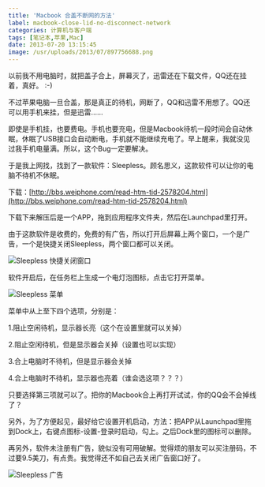 ```yaml
---
title: 'Macbook 合盖不断网的方法'
label: macbook-close-lid-no-disconnect-network
categories: 计算机与客户端
tags: [笔记本,苹果,Mac]
date: 2013-07-20 13:15:45
image: /usr/uploads/2013/07/897756688.png
---
```

以前我不用电脑时，就把盖子合上，屏幕灭了，迅雷还在下载文件，QQ还在挂着，真好。 :-)

不过苹果电脑一旦合盖，那是真正的待机，网断了，QQ和迅雷不用想了。QQ还可以用手机来挂，但是迅雷……

即使是手机挂，也要费电。手机也要充电，但是Macbook待机一段时间会自动休眠，休眠了USB接口会自动断电，手机就不能继续充电了。早上醒来，我就没见过我手机电量满。所以，这个Bug一定要解决。

于是我上网找，找到了一款软件：Sleepless。顾名思义，这款软件可以让你的电脑不待机不休眠。

下载：[http://bbs.weiphone.com/read-htm-tid-2578204.html](http://bbs.weiphone.com/read-htm-tid-2578204.html)

下载下来解压后是一个APP，拖到应用程序文件夹，然后在Launchpad里打开。

由于这款软件是收费的，免费的有广告，所以打开后屏幕上两个窗口，一个是广告，一个是快捷关闭Sleepless，两个窗口都可以关闭。

![Sleepless 快捷关闭窗口](/usr/uploads/2013/07/897756688.png)

软件开启后，在任务栏上生成一个电灯泡图标，点击它打开菜单。

![Sleepless 菜单](/usr/uploads/2013/07/1522386294.png)

菜单中从上至下四个选项，分别是：

1.阻止空闲待机，显示器长亮（这个在设置里就可以关掉）

2.阻止空闲待机，但是显示器会关掉（设置也可以实现）

3.合上电脑时不待机，但是显示器会关掉

4.合上电脑时不待机，显示器也亮着（谁会选这项？？？）

只要选择第三项就可以了。把你的Macbook合上再打开试试，你的QQ会不会掉线了？

另外，为了方便起见，最好给它设置开机启动，方法：把APP从Launchpad里拖到Dock上，右键点图标-设置-登录时启动，勾上。之后Dock里的图标可以删除。

再另外，软件未注册有广告，貌似没有可用破解。觉得烦的朋友可以买注册码，不过要9.5美刀，有点贵。我觉得还不如自己去关闭广告窗口好了。

![Sleepless 广告](/usr/uploads/2013/07/2078725271.png)
